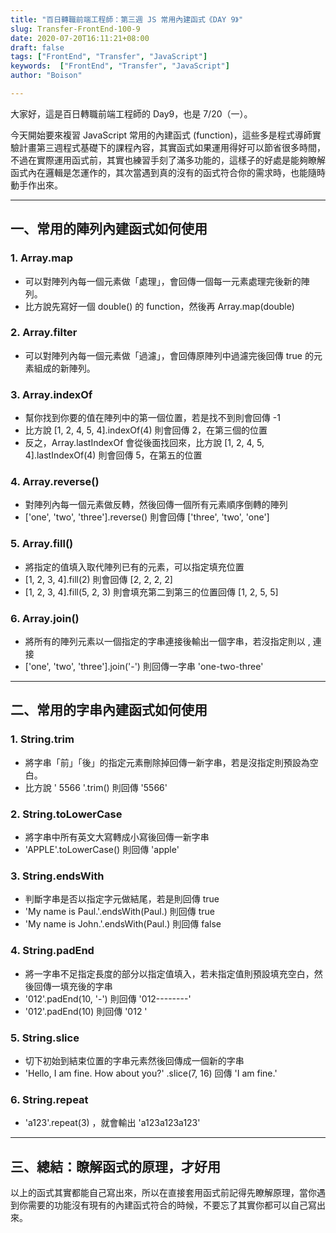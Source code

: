 ```yaml
---
title: "百日轉職前端工程師：第三週 JS 常用內建函式《DAY 9》"
slug: Transfer-FrontEnd-100-9
date: 2020-07-20T16:11:21+08:00
draft: false
tags: ["FrontEnd", "Transfer", "JavaScript"]
keywords:  ["FrontEnd", "Transfer", "JavaScript"]
author: "Boison"

---
```


大家好，這是百日轉職前端工程師的 Day9，也是 7/20（一）。

今天開始要來複習 JavaScript 常用的內建函式 (function)，這些多是程式導師實驗計畫第三週程式基礎下的課程內容，其實函式如果運用得好可以節省很多時間，不過在實際運用函式前，其實也練習手刻了滿多功能的，這樣子的好處是能夠瞭解函式內在邏輯是怎運作的，其次當遇到真的沒有的函式符合你的需求時，也能隨時動手作出來。

---

## 一、常用的陣列內建函式如何使用

### 1. Array.map

- 可以對陣列內每一個元素做「處理」，會回傳一個每一元素處理完後新的陣列。
- 比方說先寫好一個 double() 的 function，然後再 Array.map(double)

### 2. Array.filter

- 可以對陣列內每一個元素做「過濾」，會回傳原陣列中過濾完後回傳 true 的元素組成的新陣列。

### 3. Array.indexOf

- 幫你找到你要的值在陣列中的第一個位置，若是找不到則會回傳 -1
- 比方說 [1, 2, 4, 5, 4].indexOf(4) 則會回傳 2，在第三個的位置
- 反之，Array.lastIndexOf 會從後面找回來，比方說 [1, 2, 4, 5, 4].lastIndexOf(4) 則會回傳 5，在第五的位置

### 4. Array.reverse()

- 對陣列內每一個元素做反轉，然後回傳一個所有元素順序倒轉的陣列
- ['one', 'two', 'three'].reverse() 則會回傳 ['three', 'two', 'one']

### 5. Array.fill()

- 將指定的值填入取代陣列已有的元素，可以指定填充位置
- [1, 2, 3, 4].fill(2) 則會回傳 [2, 2, 2, 2]
- [1, 2, 3, 4].fill(5, 2, 3) 則會填充第二到第三的位置回傳 [1, 2, 5, 5]

### 6. Array.join()

- 將所有的陣列元素以一個指定的字串連接後輸出一個字串，若沒指定則以 , 連接
- ['one', 'two', 'three'].join('-') 則回傳一字串 'one-two-three'

---

## 二、常用的字串內建函式如何使用

### 1. String.trim

- 將字串「前」「後」的指定元素刪除掉回傳一新字串，若是沒指定則預設為空白。
- 比方說 ' 5566 '.trim() 則回傳 '5566'

### 2. String.toLowerCase

- 將字串中所有英文大寫轉成小寫後回傳一新字串
- 'APPLE'.toLowerCase() 則回傳 'apple'

### 3. String.endsWith

- 判斷字串是否以指定字元做結尾，若是則回傳 true
- 'My name is Paul.'.endsWith(Paul.) 則回傳 true
- 'My name is John.'.endsWith(Paul.) 則回傳 false

### 4. String.padEnd

- 將一字串不足指定長度的部分以指定值填入，若未指定值則預設填充空白，然後回傳一填充後的字串
- '012'.padEnd(10, '-') 則回傳 '012--------'
- '012'.padEnd(10) 則回傳 '012 '

### 5. String.slice

- 切下初始到結束位置的字串元素然後回傳成一個新的字串
- 'Hello, I am fine. How about you?' .slice(7, 16) 回傳 'I am fine.'

### 6. String.repeat

- 'a123'.repeat(3) ，就會輸出 'a123a123a123'

---

## 三、總結：瞭解函式的原理，才好用

以上的函式其實都能自己寫出來，所以在直接套用函式前記得先瞭解原理，當你遇到你需要的功能沒有現有的內建函式符合的時候，不要忘了其實你都可以自己寫出來。
